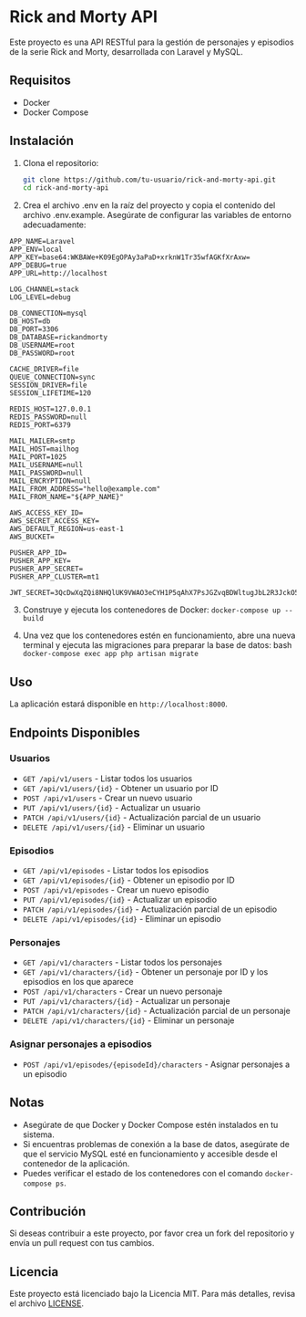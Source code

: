 # Rick and Morty API

Este proyecto es una API RESTful para la gestión de personajes y episodios de la serie Rick and Morty, desarrollada con Laravel y MySQL.

## Requisitos

- Docker
- Docker Compose

## Instalación

1. Clona el repositorio:

   ```bash
   git clone https://github.com/tu-usuario/rick-and-morty-api.git
   cd rick-and-morty-api

2. Crea el archivo .env en la raíz del proyecto y copia el contenido del archivo .env.example. Asegúrate de configurar las variables de entorno adecuadamente:
```
APP_NAME=Laravel
APP_ENV=local
APP_KEY=base64:WKBAWe+K09EgOPAy3aPaD+xrknW1Tr35wfAGKfXrAxw=
APP_DEBUG=true
APP_URL=http://localhost

LOG_CHANNEL=stack
LOG_LEVEL=debug

DB_CONNECTION=mysql
DB_HOST=db
DB_PORT=3306
DB_DATABASE=rickandmorty
DB_USERNAME=root
DB_PASSWORD=root

CACHE_DRIVER=file
QUEUE_CONNECTION=sync
SESSION_DRIVER=file
SESSION_LIFETIME=120

REDIS_HOST=127.0.0.1
REDIS_PASSWORD=null
REDIS_PORT=6379

MAIL_MAILER=smtp
MAIL_HOST=mailhog
MAIL_PORT=1025
MAIL_USERNAME=null
MAIL_PASSWORD=null
MAIL_ENCRYPTION=null
MAIL_FROM_ADDRESS="hello@example.com"
MAIL_FROM_NAME="${APP_NAME}"

AWS_ACCESS_KEY_ID=
AWS_SECRET_ACCESS_KEY=
AWS_DEFAULT_REGION=us-east-1
AWS_BUCKET=

PUSHER_APP_ID=
PUSHER_APP_KEY=
PUSHER_APP_SECRET=
PUSHER_APP_CLUSTER=mt1

JWT_SECRET=3QcDwXqZQi8NHQlUK9VWAO3eCYH1P5qAhX7PsJGZvqBDWltugJbL2R3JckO5Prqd
```

3. Construye y ejecuta los contenedores de Docker:
```docker-compose up --build```

4. Una vez que los contenedores estén en funcionamiento, abre una nueva terminal y ejecuta las migraciones para preparar la base de datos:
bash
```docker-compose exec app php artisan migrate```


## Uso
La aplicación estará disponible en `http://localhost:8000`.

## Endpoints Disponibles

### Usuarios

- `GET /api/v1/users` - Listar todos los usuarios
- `GET /api/v1/users/{id}` - Obtener un usuario por ID
- `POST /api/v1/users` - Crear un nuevo usuario
- `PUT /api/v1/users/{id}` - Actualizar un usuario
- `PATCH /api/v1/users/{id}` - Actualización parcial de un usuario
- `DELETE /api/v1/users/{id}` - Eliminar un usuario

### Episodios

- `GET /api/v1/episodes` - Listar todos los episodios
- `GET /api/v1/episodes/{id}` - Obtener un episodio por ID
- `POST /api/v1/episodes` - Crear un nuevo episodio
- `PUT /api/v1/episodes/{id}` - Actualizar un episodio
- `PATCH /api/v1/episodes/{id}` - Actualización parcial de un episodio
- `DELETE /api/v1/episodes/{id}` - Eliminar un episodio

### Personajes

- `GET /api/v1/characters` - Listar todos los personajes
- `GET /api/v1/characters/{id}` - Obtener un personaje por ID y los episodios en los que aparece
- `POST /api/v1/characters` - Crear un nuevo personaje
- `PUT /api/v1/characters/{id}` - Actualizar un personaje
- `PATCH /api/v1/characters/{id}` - Actualización parcial de un personaje
- `DELETE /api/v1/characters/{id}` - Eliminar un personaje

### Asignar personajes a episodios

- `POST /api/v1/episodes/{episodeId}/characters` - Asignar personajes a un episodio

## Notas

- Asegúrate de que Docker y Docker Compose estén instalados en tu sistema.
- Si encuentras problemas de conexión a la base de datos, asegúrate de que el servicio MySQL esté en funcionamiento y accesible desde el contenedor de la aplicación.
- Puedes verificar el estado de los contenedores con el comando `docker-compose ps`.

## Contribución

Si deseas contribuir a este proyecto, por favor crea un fork del repositorio y envía un pull request con tus cambios.

## Licencia

Este proyecto está licenciado bajo la Licencia MIT. Para más detalles, revisa el archivo [LICENSE](LICENSE).
